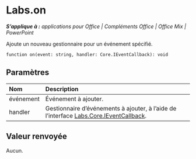 
# <a name="labs.on"></a>Labs.on

 _**S’applique à :** applications pour Office | Compléments Office | Office Mix | PowerPoint_

Ajoute un nouveau gestionnaire pour un événement spécifié.

```
function on(event: string, handler: Core.IEventCallback): void
```


## <a name="parameters"></a>Paramètres


|**Nom**|**Description**|
|:-----|:-----|
|événement|Événement à ajouter.|
|handler|Gestionnaire d’événements à ajouter, à l’aide de l’interface [Labs.Core.IEventCallback](../../reference/office-mix/labs.core.ieventcallback.md).|

## <a name="return-value"></a>Valeur renvoyée

Aucun.


